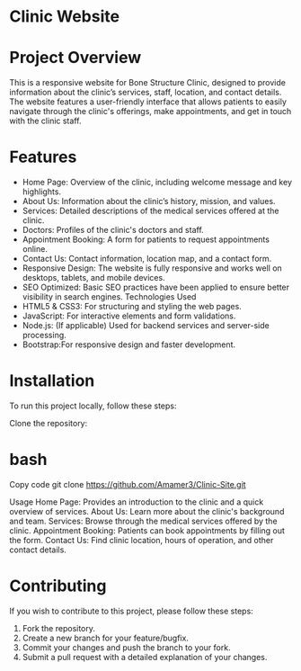
# Clinic Website

# Project Overview
This is a responsive website for Bone Structure Clinic, designed to provide information about the clinic’s services, staff, location, and contact details. The website features a user-friendly interface that allows patients to easily navigate through the clinic's offerings, make appointments, and get in touch with the clinic staff.

# Features
- Home Page: Overview of the clinic, including welcome message and key highlights.
- About Us: Information about the clinic’s history, mission, and values.
- Services: Detailed descriptions of the medical services offered at the clinic.
- Doctors: Profiles of the clinic's doctors and staff.
- Appointment Booking: A form for patients to request appointments online.
- Contact Us: Contact information, location map, and a contact form.
- Responsive Design: The website is fully responsive and works well on desktops, tablets, and mobile devices.
- SEO Optimized: Basic SEO practices have been applied to ensure better visibility in search engines.
  Technologies Used
- HTML5 & CSS3: For structuring and styling the web pages.
- JavaScript: For interactive elements and form validations.
- Node.js: (If applicable) Used for backend services and server-side processing.
- Bootstrap:For responsive design and faster development.

# Installation
 To run this project locally, follow these steps:

Clone the repository:

# bash
Copy code
git clone https://github.com/Amamer3/Clinic-Site.git



Usage
Home Page: Provides an introduction to the clinic and a quick overview of services.
About Us: Learn more about the clinic's background and team.
Services: Browse through the medical services offered by the clinic.
Appointment Booking: Patients can book appointments by filling out the form.
Contact Us: Find clinic location, hours of operation, and other contact details.

# Contributing
If you wish to contribute to this project, please follow these steps:

1. Fork the repository.
2. Create a new branch for your feature/bugfix.
3. Commit your changes and push the branch to your fork.
4. Submit a pull request with a detailed explanation of your changes.
